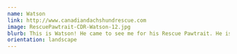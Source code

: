 ```yaml
---
name: Watson
link: http://www.canadiandachshundrescue.com
image: RescuePawtrait-CDR-Watson-12.jpg
blurb: This is Watson! He came to see me for his Rescue Pawtrait. He is a sweet 11 year old gentleman.
orientation: landscape
---
```

